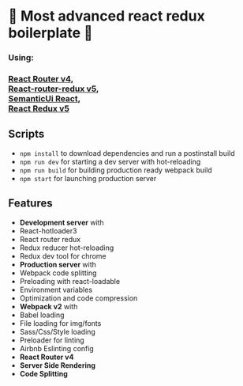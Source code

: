 # 🤯 Most advanced react redux boilerplate 🤯
### Using:
### [React Router v4](https://github.com/ReactTraining/react-router),<br>[React-router-redux v5](https://github.com/ReactTraining/react-router/blob/master/packages/react-router-redux),<br>[SemanticUi React](https://react.semantic-ui.com/), <br>[React Redux v5](https://github.com/reactjs/react-redux)

Scripts
---------------
- `npm install` to download dependencies and run a postinstall build
- `npm run dev` for starting a dev server with hot-reloading
- `npm run build` for building production ready webpack build
- `npm start` for launching production server

Features
--------
- **Development server** with
 - React-hotloader3
 - React router redux
 - Redux reducer hot-reloading
 - Redux dev tool for chrome
- **Production server** with
 - Webpack code splitting
 - Preloading with react-loadable
 - Environment variables
 - Optimization and code compression
- **Webpack v2** with
 - Babel loading
 - File loading for img/fonts
 - Sass/Css/Style loading
 - Preloader for linting
- Airbnb Eslinting config
- **React Router v4**
- **Server Side Rendering**
- **Code Splitting**
